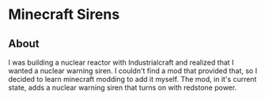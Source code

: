 # Minecraft Sirens

## About
I was building a nuclear reactor with Industrialcraft and realized that I wanted a nuclear warning siren. I couldn't find a mod that provided that, so I decided to learn minecraft modding to add it myself.
The mod, in it's current state, adds a nuclear warning siren that turns on with redstone power.
